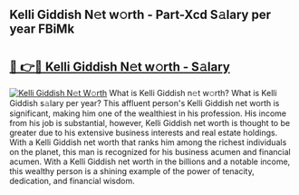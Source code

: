 ## Kelli Giddish N𝚎t w𝚘rth - Part-Xcd S𝚊lary per year FBiMk

# <h2><a href="http://gc2nylm.nevu.top/?p=Kelli+Giddish">🔗 👉🔴 Kelli Giddish N𝚎t w𝚘rth - S𝚊lary</a></h2>

[![Kelli Giddish N𝚎t W𝚘rth](https://i.imgur.com/Oavwk0R.jpeg)](http://gc2nylm.nevu.top/?p=Kelli+Giddish)
What is Kelli Giddish n𝚎t w𝚘rth? What is Kelli Giddish s𝚊lary per year?
This affluent person's Kelli Giddish net worth is significant, making him one of the wealthiest in his profession. His income from his job is substantial, however, Kelli Giddish net worth is thought to be greater due to his extensive business interests and real estate holdings. With a Kelli Giddish net worth that ranks him among the richest individuals on the planet, this man is recognized for his business acumen and financial acumen. With a Kelli Giddish net worth in the billions and a notable income, this wealthy person is a shining example of the power of tenacity, dedication, and financial wisdom.
